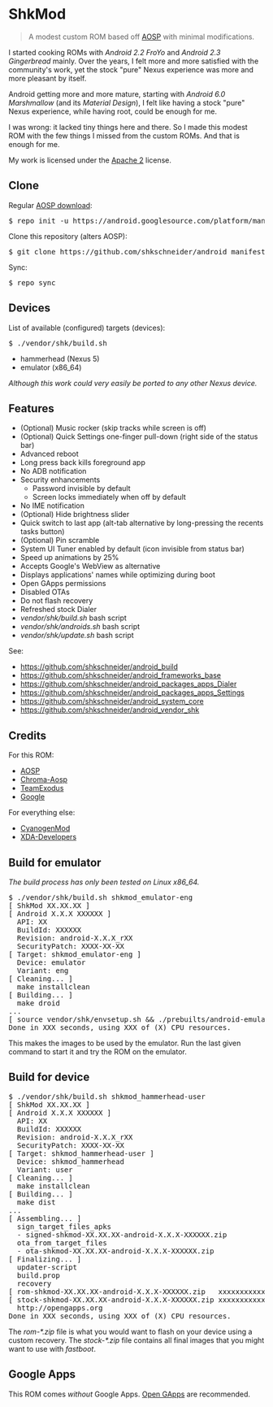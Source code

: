 # ShkMod

> A modest custom ROM based off [AOSP](https://android.googlesource.com/) with minimal modifications.

I started cooking ROMs with _Android 2.2 FroYo_ and _Android 2.3 Gingerbread_ mainly.
Over the years, I felt more and more satisfied with the community's work, yet the stock "pure" Nexus experience was more and more pleasant by itself.

Android getting more and more mature, starting with _Android 6.0 Marshmallow_ (and its _Material Design_), I felt like having a stock "pure" Nexus experience, while having root, could be enough for me.

I was wrong: it lacked tiny things here and there. So I made this modest ROM with the few things I missed from the custom ROMs. And that is enough for me.

My work is licensed under the [Apache 2](http://www.apache.org/licenses/LICENSE-2.0.txt) license.

## Clone

Regular [AOSP download](https://source.android.com/source/downloading.html):
<pre>$ repo init -u https://android.googlesource.com/platform/manifest -b master</pre>
Clone this repository (alters AOSP):
<pre>$ git clone https://github.com/shkschneider/android_manifest.git .repo/local_manifests</pre>
Sync:
<pre>$ repo sync</pre>

## Devices

List of available (configured) targets (devices):
<pre>$ ./vendor/shk/build.sh</pre>

- hammerhead (Nexus 5)
- emulator (x86_64)

_Although this work could very easily be ported to any other Nexus device._

## Features

- (Optional) Music rocker (skip tracks while screen is off)
- (Optional) Quick Settings one-finger pull-down (right side of the status bar)
- Advanced reboot
- Long press back kills foreground app
- No ADB notification
- Security enhancements
  - Password invisible by default
  - Screen locks immediately when off by default
- No IME notification
- (Optional) Hide brightness slider
- Quick switch to last app (alt-tab alternative by long-pressing the recents tasks button)
- (Optional) Pin scramble
- System UI Tuner enabled by default (icon invisible from status bar)
- Speed up animations by 25%
- Accepts Google's WebView as alternative
- Displays applications' names while optimizing during boot
- Open GApps permissions
- Disabled OTAs
- Do not flash recovery
- Refreshed stock Dialer
- _vendor/shk/build.sh_ bash script
- _vendor/shk/androids.sh_ bash script
- _vendor/shk/update.sh_ bash script

See:
* https://github.com/shkschneider/android_build
* https://github.com/shkschneider/android_frameworks_base
* https://github.com/shkschneider/android_packages_apps_Dialer
* https://github.com/shkschneider/android_packages_apps_Settings
* https://github.com/shkschneider/android_system_core
* https://github.com/shkschneider/android_vendor_shk

## Credits

For this ROM:
- [AOSP](https://android.googlesource.com/)
- [Chroma-Aosp](https://github.com/Chroma-Aosp)
- [TeamExodus](https://github.com/TeamExodus)
- [Google](https://developers.google.com/android/nexus/drivers)

For everything else:
- [CyanogenMod](https://github.com/CyanogenMod)
- [XDA-Developers](http://forum.xda-developers.com)

## Build for emulator

_The build process has only been tested on Linux x86_64._

<pre>$ ./vendor/shk/build.sh shkmod_emulator-eng
[ ShkMod XX.XX.XX ]
[ Android X.X.X XXXXXX ]
  API: XX
  BuildId: XXXXXX
  Revision: android-X.X.X_rXX
  SecurityPatch: XXXX-XX-XX
[ Target: shkmod_emulator-eng ]
  Device: emulator
  Variant: eng
[ Cleaning... ]
  make installclean
[ Building... ]
  make droid
...
[ source vendor/shk/envsetup.sh && ./prebuilts/android-emulator/linux-x86_64/emulator -skin WVGA800 -memory 2014 -gpu on -sysdir out/target/product/generic_x86_64 -sdcard out/target/product/generic_x86_64/sdcard.img ]
Done in XXX seconds, using XXX of (X) CPU resources.
</pre>

This makes the images to be used by the emulator. Run the last given command to start it and try the ROM on the emulator.

## Build for device

<pre>$ ./vendor/shk/build.sh shkmod_hammerhead-user
[ ShkMod XX.XX.XX ]
[ Android X.X.X XXXXXX ]
  API: XX
  BuildId: XXXXXX
  Revision: android-X.X.X_rXX
  SecurityPatch: XXXX-XX-XX
[ Target: shkmod_hammerhead-user ]
  Device: shkmod_hammerhead
  Variant: user
[ Cleaning... ]
  make installclean
[ Building... ]
  make dist
...
[ Assembling... ]
  sign_target_files_apks
  - signed-shkmod-XX.XX.XX-android-X.X.X-XXXXXX.zip
  ota_from_target_files
  - ota-shkmod-XX.XX.XX-android-X.X.X-XXXXXX.zip
[ Finalizing... ]
  updater-script
  build.prop
  recovery
[ rom-shkmod-XX.XX.XX-android-X.X.X-XXXXXX.zip   xxxxxxxxxxxxxxxxxxxxxxxxxxxxxxxx ]
[ stock-shkmod-XX.XX.XX-android-X.X.X-XXXXXX.zip xxxxxxxxxxxxxxxxxxxxxxxxxxxxxxxx ]
  http://opengapps.org
Done in XXX seconds, using XXX of (X) CPU resources.</pre>

The _rom-*.zip_ file is what you would want to flash on your device using a custom recovery.
The _stock-*.zip_ file contains all final images that you might want to use with _fastboot_.

## Google Apps

This ROM comes _without_ Google Apps. [Open GApps](http://opengapps.org) are recommended.
